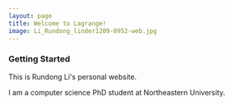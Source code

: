```yaml
---
layout: page
title: Welcome to Lagrange!
image: Li_Rundong_linder1209-0952-web.jpg
---
```


### Getting Started

This is Rundong Li's personal website. 

I am a computer science PhD student at Northeastern University. 
